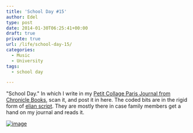 ```yaml
---
title: 'School Day #15'
author: Edel
type: post
date: 2014-01-30T06:25:41+00:00
draft: true
private: true
url: /life/school-day-15/
categories:
  - Music
  - University
tags:
  - school day

---
```

"School Day." In which I write in my [Petit Collage Paris Journal from Chronicle Books][1], scan it, and post it in here. The coded bits are in the rigid form of [elian script][2]. They are mostly there in case family members get a hand on my journal and reads it.

[<img title="20140129_232532.jpg" class="img-responsive" alt="image" src="http://scattered.me/wp-content/uploads/2014/01/wpid-20140129_232532.jpg" />][3]




 [1]: http://www.chroniclebooks.com/titles/petit-collage-paris-journal.html
 [2]: http://www.ccelian.com/concepca.html
 [3]: http://scattered.me/wp-content/uploads/2014/01/wpid-20140129_232532.jpg